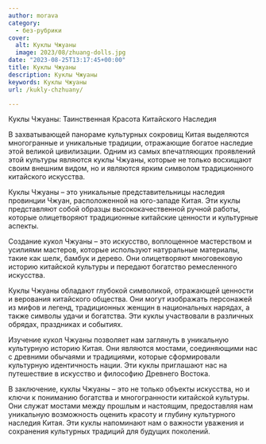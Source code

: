 ```yaml
---
author: morava
category:
  - без-рубрики
cover:
  alt: Куклы Чжуаны
  image: 2023/08/zhuang-dolls.jpg
date: "2023-08-25T13:17:45+00:00"
title: Куклы Чжуаны
description: Куклы Чжуаны
keywords: Куклы Чжуаны
url: /kukly-chzhuany/

---
```

Куклы Чжуаны: Таинственная Красота Китайского Наследия

В захватывающей панораме культурных сокровищ Китая выделяются многогранные и уникальные традиции, отражающие богатое наследие этой великой цивилизации. Одним из самых впечатляющих проявлений этой культуры являются куклы Чжуаны, которые не только восхищают своим внешним видом, но и являются ярким символом традиционного китайского искусства.

Куклы Чжуаны – это уникальные представительницы наследия провинции Чжуан, расположенной на юго-западе Китая. Эти куклы представляют собой образцы высококачественной ручной работы, которые олицетворяют традиционные китайские ценности и культурные аспекты.

Создание кукол Чжуаны – это искусство, воплощенное мастерством и усилиями мастеров, которые используют натуральные материалы, такие как шелк, бамбук и дерево. Они олицетворяют многовековую историю китайской культуры и передают богатство ремесленного искусства.

Куклы Чжуаны обладают глубокой символикой, отражающей ценности и верования китайского общества. Они могут изображать персонажей из мифов и легенд, традиционных женщин в национальных нарядах, а также символы удачи и богатства. Эти куклы участвовали в различных обрядах, праздниках и событиях.

Изучение кукол Чжуаны позволяет нам заглянуть в уникальную культурную историю Китая. Они являются мостами, соединяющими нас с древними обычаями и традициями, которые сформировали культурную идентичность нации. Эти куклы приглашают нас на путешествие в искусство и философию Древнего Востока.

В заключение, куклы Чжуаны – это не только объекты искусства, но и ключи к пониманию богатства и многогранности китайской культуры. Они служат мостами между прошлым и настоящим, предоставляя нам уникальную возможность оценить красоту и глубину культурного наследия Китая. Эти куклы напоминают нам о важности уважения и сохранения культурных традиций для будущих поколений.
